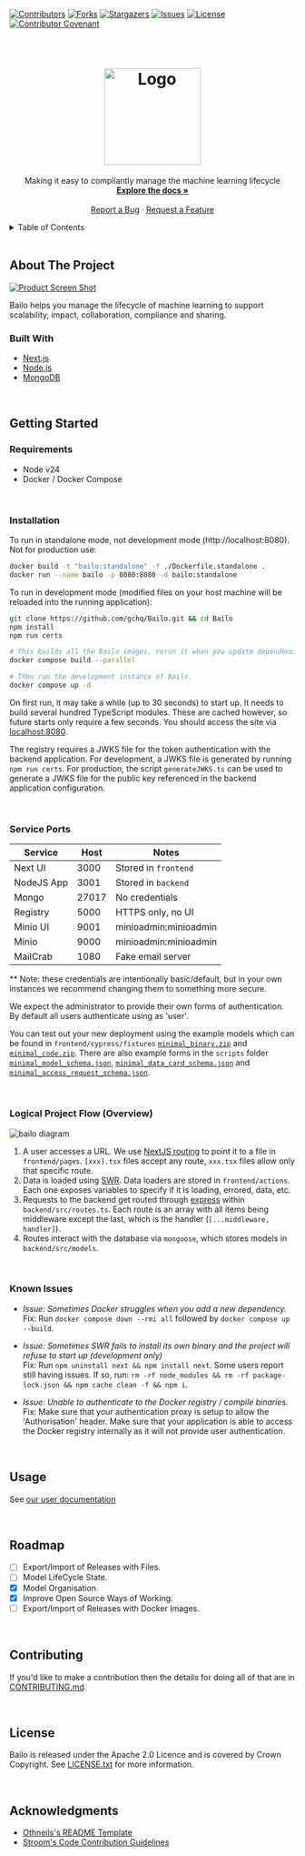 [![Contributors][contributors-shield]][contributors-url] [![Forks][forks-shield]][forks-url]
[![Stargazers][stars-shield]][stars-url] [![Issues][issues-shield]][issues-url]
[![License][license-shield]][license-url] [![Contributor Covenant][code-of-conduct-shield]][code-of-conduct-url]

<!-- PROJECT LOGO -->
<br />
<div align="center">
  <a href="https://github.com/gchq/Bailo">
    <h1>
      <!-- TODO: Fix #gh-dark-mode-only -->
      <img src="frontend/public/logo-vertical-dark-transparent.png" alt="Logo" width="170">
    </h1>
  </a>

  <p align="center">
    Making it easy to compliantly manage the machine learning lifecycle
    <br />
    <a href="https://gchq.github.io/Bailo/docs"><strong>Explore the docs »</strong></a>
    <br />
    <br />
    <a href="https://github.com/gchq/Bailo/issues">Report a Bug</a>
    ·
    <a href="https://github.com/gchq/Bailo/issues">Request a Feature</a>
  </p>
</div>

<!-- TABLE OF CONTENTS -->
<details>
  <summary>Table of Contents</summary>
  <ol>
    <li>
      <a href="#about-the-project">About The Project</a>
      <ul>
        <li><a href="#built-with">Built With</a></li>
      </ul>
    </li>
    <li>
      <a href="#getting-started">Getting Started</a>
      <ul>
        <li><a href="#requirements">Requirements</a></li>
        <li><a href="#installation">Installation</a></li>
        <li><a href="#service-ports">Service Ports</a></li>
        <li><a href="#logical-project-flow-overview">Logical Project Flow (Overview)</a></li>
        <li><a href="#known-issues">Known Issues</a></li>
      </ul>
    </li>
    <li><a href="#usage">Usage</a></li>
    <li><a href="#contributing">Contributing</a></li>
    <li><a href="#breaking-changes">Breaking Changes</a></li>
    <li><a href="#license">License</a></li>
    <li><a href="#acknowledgments">Acknowledgments</a></li>
  </ol>
</details>

<br />

<!-- ABOUT THE PROJECT -->

## About The Project

[![Product Screen Shot][product-screenshot]](https://github.com/gchq/Bailo)

Bailo helps you manage the lifecycle of machine learning to support scalability, impact, collaboration, compliance and
sharing.

### Built With

- [Next.js](https://nextjs.org/)
- [Node.js](https://nodejs.org/)
- [MongoDB](https://www.mongodb.com/)

<br />

<!-- GETTING STARTED -->

## Getting Started

### Requirements

- Node v24
- Docker / Docker Compose

<br />

### Installation

To run in standalone mode, not development mode (http://localhost:8080). Not for production use:

```bash
docker build -t "bailo:standalone" -f ./Dockerfile.standalone .
docker run --name bailo -p 8080:8080 -d bailo:standalone
```

To run in development mode (modified files on your host machine will be reloaded into the running application):

```bash
git clone https://github.com/gchq/Bailo.git && cd Bailo
npm install
npm run certs

# This builds all the Bailo images, rerun it when you update dependencies.
docker compose build --parallel

# Then run the development instance of Bailo.
docker compose up -d
```

On first run, it may take a while (up to 30 seconds) to start up. It needs to build several hundred TypeScript modules.
These are cached however, so future starts only require a few seconds. You should access the site via
[localhost:8080](http://localhost:8080).

The registry requires a JWKS file for the token authentication with the backend application. For development, a JWKS
file is generated by running `npm run certs`. For production, the script `generateJWKS.ts` can be used to generate a
JWKS file for the public key referenced in the backend application configuration.

<br />

### Service Ports

| Service    | Host  | Notes                 |
| ---------- | ----- | --------------------- |
| Next UI    | 3000  | Stored in `frontend`  |
| NodeJS App | 3001  | Stored in `backend`   |
| Mongo      | 27017 | No credentials        |
| Registry   | 5000  | HTTPS only, no UI     |
| Minio UI   | 9001  | minioadmin:minioadmin |
| Minio      | 9000  | minioadmin:minioadmin |
| MailCrab   | 1080  | Fake email server     |

\*\* Note: these credentials are intentionally basic/default, but in your own instances we recommend changing them to
something more secure.

We expect the administrator to provide their own forms of authentication. By default all users authenticate using as
'user'.

You can test out your new deployment using the example models which can be found in `frontend/cypress/fixtures`
[`minimal_binary.zip`](frontend/cypress/fixtures/minimal_binary.zip) and
[`minimal_code.zip`](frontend/cypress/fixtures/minimal_code.zip). There are also example forms in the `scripts` folder
[`minimal_model_schema.json`](backend/src/scripts/example_schemas/minimal_model_schema.json),
[`minimal_data_card_schema.json`](backend/src/scripts/example_schemas/minimal_data_card_schema.json) and
[`minimal_access_request_schema.json`](backend/src/scripts/example_schemas/minimal_access_request_schema.json).

<br />

### Logical Project Flow (Overview)

![bailo diagram](frontend/public/mm-diagram.png)

1. A user accesses a URL. We use [NextJS routing](https://nextjs.org/docs/routing/introduction) to point it to a file in
   `frontend/pages`. `[xxx].tsx` files accept any route, `xxx.tsx` files allow only that specific route.
2. Data is loaded using [SWR](https://swr.vercel.app/). Data loaders are stored in `frontend/actions`. Each one exposes
   variables to specify if it is loading, errored, data, etc.
3. Requests to the backend get routed through [express](https://expressjs.com/) within `backend/src/routes.ts`. Each
   route is an array with all items being middleware except the last, which is the handler (`[...middleware, handler]`).
4. Routes interact with the database via `mongoose`, which stores models in `backend/src/models`.

<br />

### Known Issues

- _Issue: Sometimes Docker struggles when you add a new dependency._ <br /> Fix: Run `docker compose down --rmi all`
  followed by `docker compose up --build`.

- _Issue: Sometimes SWR fails to install its own binary and the project will refuse to start up (development only)_
  <br /> Fix: Run `npm uninstall next && npm install next`. Some users report still having issues. If so, run:
  `rm -rf node_modules && rm -rf package-lock.json && npm cache clean -f && npm i`.

- _Issue: Unable to authenticate to the Docker registry / compile binaries._ <br /> Fix: Make sure that your
  authentication proxy is setup to allow the 'Authorisation' header. Make sure that your application is able to access
  the Docker registry internally as it will not provide user authentication.

<br />

## Usage

See [our user documentation](https://gchq.github.io/Bailo/docs)

<br />

<!-- ROADMAP -->

## Roadmap

- [ ] Export/Import of Releases with Files.
- [ ] Model LifeCycle State.
- [x] Model Organisation.
- [x] Improve Open Source Ways of Working.
- [ ] Export/Import of Releases with Docker Images.

<br />

<!-- CONTRIBUTING -->

## Contributing

If you'd like to make a contribution then the details for doing all of that are in
[CONTRIBUTING.md](https://github.com/gchq/Bailo/blob/main/CONTRIBUTING.md).

<br />

<!-- LICENSE -->

## License

Bailo is released under the Apache 2.0 Licence and is covered by Crown Copyright. See [LICENSE.txt][license-url] for
more information.

<br />

<!-- ACKNOWLEDGMENTS -->

## Acknowledgments

- [Othneils's README Template](https://github.com/othneildrew/Best-README-Template)
- [Stroom's Code Contribution Guidelines](https://github.com/gchq/stroom/blob/master/CONTRIBUTING.md)

<!-- MARKDOWN LINKS & IMAGES -->
<!-- https://www.markdownguide.org/basic-syntax/#reference-style-links -->

[contributors-shield]: https://img.shields.io/github/contributors/gchq/bailo.svg?style=for-the-badge
[contributors-url]: https://github.com/gchq/Bailo/graphs/contributors
[forks-shield]: https://img.shields.io/github/forks/gchq/bailo.svg?style=for-the-badge
[forks-url]: https://github.com/gchq/Bailo/network/members
[stars-shield]: https://img.shields.io/github/stars/gchq/bailo.svg?style=for-the-badge
[stars-url]: https://github.com/gchq/Bailo/stargazers
[issues-shield]: https://img.shields.io/github/issues/gchq/bailo.svg?style=for-the-badge
[issues-url]: https://github.com/gchq/Bailo/issues
[license-shield]: https://img.shields.io/github/license/gchq/bailo.svg?style=for-the-badge
[license-url]: https://github.com/gchq/Bailo/blob/main/LICENSE.txt
[code-of-conduct-shield]: https://img.shields.io/badge/Contributor%20Covenant-2.1-4baaaa.svg?style=for-the-badge
[code-of-conduct-url]: https://github.com/gchq/Bailo/blob/main/CODE_OF_CONDUCT.md
[product-screenshot]: frontend/public/images/bailo-marketplace.png
